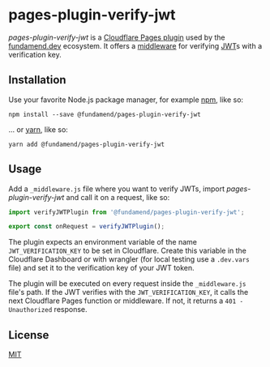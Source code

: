 # pages-plugin-verify-jwt

_pages-plugin-verify-jwt_ is a [Cloudflare Pages plugin] used by the [fundamend.dev] ecosystem.
It offers a [middleware] for verifying [JWT]s with a verification key.

## Installation

Use your favorite Node.js package manager, for example [npm], like so:

    npm install --save @fundamend/pages-plugin-verify-jwt

... or [yarn], like so:

    yarn add @fundamend/pages-plugin-verify-jwt

## Usage

Add a `_middleware.js` file where you want to verify JWTs, import _pages-plugin-verify-jwt_ and call it on a request, like so:

```js
import verifyJWTPlugin from '@fundamend/pages-plugin-verify-jwt';

export const onRequest = verifyJWTPlugin();
```

The plugin expects an environment variable of the name `JWT_VERIFICATION_KEY` to be set in Cloudflare.
Create this variable in the Cloudflare Dashboard or with wrangler (for local testing use a `.dev.vars` file) and set it to the verification key of your JWT token.

The plugin will be executed on every request inside the `_middleware.js` file's path.
If the JWT verifies with the `JWT_VERIFICATION_KEY`, it calls the next Cloudflare Pages function or middleware.
If not, it returns a `401 - Unauthorized` response.

## License

[MIT]

[cloudflare pages plugin]: https://developers.cloudflare.com/pages/platform/functions/plugins/
[fundamend.dev]: https://fundamend.dev
[jwt]: https://jwt.io/
[middleware]: https://developers.cloudflare.com/pages/platform/functions/#adding-middleware
[mit]: https://choosealicense.com/licenses/mit/
[npm]: https://www.npmjs.com/
[yarn]: https://yarnpkg.com/
